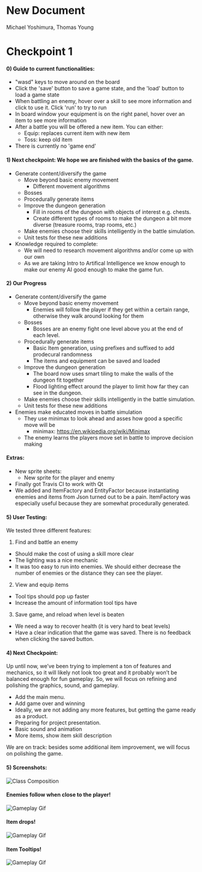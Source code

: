 # New Document

Michael Yoshimura, Thomas Young

# Checkpoint 1
#### 0) Guide to current functionalities:
- "wasd" keys to move around on the board
- Click the 'save' button to save a game state, and the 'load' button to load a game state
- When battling an enemy, hover over a skill to see more information and click to use it. Click 'run' to try to run
- In board window your equipment is on the right panel, hover over an item to see more information
- After a battle you will be offered a new item. You can either: 
  - Equip: replaces current item with new item
  - Toss: keep old item
- There is currently no 'game end'
#### 1) Next checkpoint: We hope we are finished with the basics of the game.
- Generate content/diversify the game
    - Move beyond basic enemy movement
      - Different movement algorithms
    - Bosses
    - Procedurally generate items
    - Improve the dungeon generation
      - Fill in rooms of the dungeon with objects of interest e.g. chests.
      - Create different types of rooms to make the dungeon a bit more diverse (treasure rooms, trap rooms, etc.)
    - Make enemies choose their skills intelligently in the battle simulation.
    - Unit tests for these new additions
- Knowledge required to complete:
  - We will need to research movement algorithms and/or come up with our own
  - As we are taking Intro to Artifical Intelligence we know enough to make our enemy AI good enough to make the game fun.
#### 2) Our Progress
- Generate content/diversify the game
    - Move beyond basic enemy movement
        - Enemies will follow the player if they get within a certain range, otherwise they walk around looking for them
    - Bosses
        - Bosses are an enemy fight one level above you at the end of each level.
    - Procedurally generate items
        - Basic Item generation, using prefixes and suffixed to add prodecural randomness
        - The items and equipment can be saved and loaded
    - Improve the dungeon generation
      - The board now uses smart tiling to make the walls of the dungeon fit together
      - Flood lighting effect around the player to limit how far they can see in the dungeon.
    - Make enemies choose their skills intelligently in the battle simulation.
    - Unit tests for these new additions
- Enemies make educated moves in battle simulation
  - They use minimax to look ahead and asses how good a specific move will be 
    - minimax: https://en.wikipedia.org/wiki/Minimax
  - The enemy learns the players move set in battle to improve decision making
#### Extras:

- New sprite sheets:
    - New sprite for the player and enemy
- Finally got Travis CI to work with Qt
- We added and ItemFactory and EntityFactor because instantiating enemies and items from Json turned out to be a pain. ItemFactory was especially useful because they are somewhat procedurally generated.

#### 5) User Testing:
We tested three different features:
1) Find and battle an enemy
  - Should make the cost of using a skill more clear
  - The lighting was a nice mechanic
  - It was too easy to run into enemies. We should either decrease the number of enemies or the distance they can see the player.
2) View and equip items
  - Tool tips should pop up faster
  - Increase the amount of information tool tips have
3) Save game, and reload when level is beaten
  - We need a way to recover health (it is very hard to beat levels)
  - Have a clear indication that the game was saved. There is no feedback when clicking the saved button.

#### 4) Next Checkpoint:
Up until now, we’ve been trying to implement a ton of features and mechanics, so it will likely not look too great and it probably won’t be balanced enough for fun gameplay. So, we will focus on refining and polishing the graphics, sound, and gameplay. 
- Add the main menu.
- Add game over and winning
- Ideally, we are not adding any more features, but getting the game ready as a product.
- Preparing for project presentation.
- Basic sound and animation
- More items, show item skill description

We are on track: besides some additional item improvement, we will focus on polishing the game.

#### 5) Screenshots:
![Class Composition](https://docs.google.com/drawings/d/e/2PACX-1vQcp-J_FPsAmD4-jyjnHrd3bMwdnSvQYlChoGFL0ri7zYxPZLZR1JmnIIcM57XKVTkxZ3-OZgV1kg5a/pub?w=960&h=720)

#### Enemies follow when close to the player!
![Gameplay Gif](https://thumbs.gfycat.com/BigDaringGuppy-small.gif)

#### Item drops!
![Gameplay Gif](https://thumbs.gfycat.com/RespectfulOrderlyBellsnake-small.gif)

#### Item Tooltips!
![Gameplay Gif](https://thumbs.gfycat.com/LazyLiquidAngelwingmussel-small.gif)

